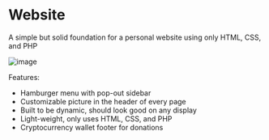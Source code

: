 # Website
A simple but solid foundation for a personal website using only HTML, CSS, and PHP

![image](https://github.com/user-attachments/assets/8b47fb41-fa5c-4585-bdb0-2f262259f984)

Features:
- Hamburger menu with pop-out sidebar
- Customizable picture in the header of every page
- Built to be dynamic, should look good on any display
- Light-weight, only uses HTML, CSS, and PHP
- Cryptocurrency wallet footer for donations
